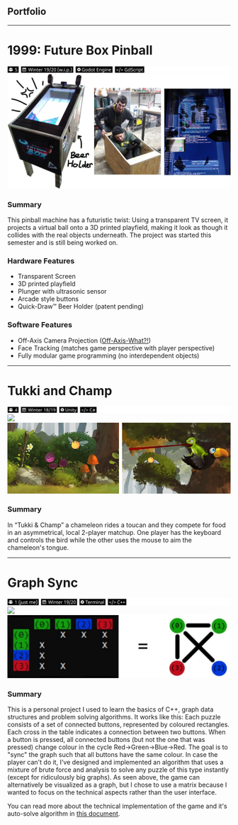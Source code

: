 ## Portfolio

---
# 1999: Future Box Pinball
<img src="images/future_box_tags.jpg?raw=true"/>

<img src="images/future_box_thumbnail_with_skribbles.jpg?raw=true"/>

### Summary
This pinball machine has a futuristic twist: Using a transparent TV screen, it projects a virtual ball onto a 3D printed playfield, making it look as though it collides with the real objects underneath. The project was started this semester and is still being worked on.

### Hardware Features
* Transparent Screen
* 3D printed playfield
* Plunger with ultrasonic sensor
* Arcade style buttons
* Quick-Draw™ Beer Holder (patent pending)

### Software Features
* Off-Axis Camera Projection ([Off-Axis-What?!](https://en.wikibooks.org/wiki/Cg_Programming/Unity/Projection_for_Virtual_Reality#Off-Axis_vs._On-Axis_Perspective_Projection))
* Face Tracking (matches game perspective with player perspective)
* Fully modular game programming (no interdependent objects)

---
# Tukki and Champ
<img src="images/tukki_and_champ_tags.jpg?raw=true"/>

<img src="images/tukki_and_champ_gameplay.gif?raw=true"/>
<img src="images/tukki_and_champ_thumbnails.jpg?raw=true"/>

### Summary
In “Tukki & Champ” a chameleon rides a toucan and they compete for food in an asymmetrical, local 2-player matchup. One player has the keyboard and controls the bird while the other uses the mouse to aim the chameleon's tongue.

---
# Graph Sync
<img src="images/graph_sync_tags.jpg?raw=true"/>

<img src="https://i.gyazo.com/cb60ff3ce690659f991cbc6adc06d729.gif"/>
<img src="images/graph_sync_explanation_labeled.jpg?raw=true"/>

### Summary
This is a personal project I used to learn the basics of C++, graph data structures and problem solving algorithms. It works like this: Each puzzle consists of a set of connected buttons, represented by coloured rectangles. Each cross in the table indicates a connection between two buttons. When a button is pressed, all connected buttons (but not the one that was pressed) change colour in the cycle Red->Green->Blue->Red. The goal is to "sync" the graph such that all buttons have the same colour. In case the player can't do it, I've designed and implemented an algorithm that uses a mixture of brute force and analysis to solve any puzzle of this type instantly (except for ridiculously big graphs). As seen above, the game can alternatively be visualized as a graph, but I chose to use a matrix because I wanted to focus on the technical aspects rather than the user interface.

You can read more about the technical implementation of the game and it's auto-solve algorithm in [this document](/pdf/graphpuzzlegame_documentation_arthurkehrwald.pdf).

<!--<p style="font-size:11px">Page template forked from <a href="https://github.com/evanca/quick-portfolio">evanca</a></p>-->
<!-- Remove above link if you don't want to attibute -->
